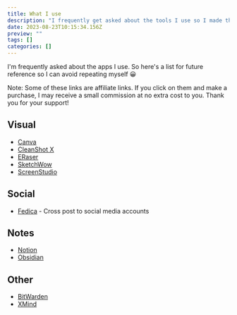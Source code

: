 ```yaml
---
title: What I use
description: "I frequently get asked about the tools I use so I made this page to share"
date: 2023-08-23T10:15:34.156Z
preview: ""
tags: []
categories: []
---
```


I'm frequently asked about the apps I use. So here's a list for future reference so I can avoid repeating myself 😀

Note: Some of these links are affiliate links. If you click on them and make a purchase, I may receive a small commission at no extra cost to you. Thank you for your support!

## Visual

* [Canva](https://canva.com)
* [CleanShot X](https://cleanshot.com/)
* [ERaser](https://eraser.io/)
* [SketchWow](https://www.sketchwow.com/?code=merill10off)
* [ScreenStudio](https://screenstudio.lemonsqueezy.com?aff=jBGoj)

## Social

* [Fedica](https://fedica.com?_by=merill) - Cross post to social media accounts

## Notes

* [Notion](https://www.notion.so)
* [Obsidian](https://obsidian.md/)

## Other

* [BitWarden](https://bitwarden.com/)
* [XMind](https://xmind.works/)
